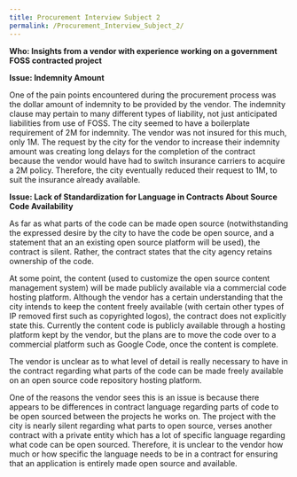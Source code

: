 ```yaml
---
title: Procurement Interview Subject 2
permalink: /Procurement_Interview_Subject_2/
---
```


**Who: Insights from a vendor with experience working on a government FOSS contracted project**

**Issue: Indemnity Amount**

One of the pain points encountered during the procurement process was the dollar amount of indemnity to be provided by the vendor. The indemnity clause may pertain to many different types of liability, not just anticipated liabilities from use of FOSS. The city seemed to have a boilerplate requirement of 2M for indemnity. The vendor was not insured for this much, only 1M. The request by the city for the vendor to increase their indemnity amount was creating long delays for the completion of the contract because the vendor would have had to switch insurance carriers to acquire a 2M policy. Therefore, the city eventually reduced their request to 1M, to suit the insurance already available.

**Issue: Lack of Standardization for Language in Contracts About Source Code Availability**

As far as what parts of the code can be made open source (notwithstanding the expressed desire by the city to have the code be open source, and a statement that an an existing open source platform will be used), the contract is silent. Rather, the contract states that the city agency retains ownership of the code.

At some point, the content (used to customize the open source content management system) will be made publicly available via a commercial code hosting platform. Although the vendor has a certain understanding that the city intends to keep the content freely available (with certain other types of IP removed first such as copyrighted logos), the contract does not explicitly state this. Currently the content code is publicly available through a hosting platform kept by the vendor, but the plans are to move the code over to a commercial platform such as Google Code, once the content is complete.

The vendor is unclear as to what level of detail is really necessary to have in the contract regarding what parts of the code can be made freely available on an open source code repository hosting platform.

One of the reasons the vendor sees this is an issue is because there appears to be differences in contract language regarding parts of code to be open sourced between the projects he works on. The project with the city is nearly silent regarding what parts to open source, verses another contract with a private entity which has a lot of specific language regarding what code can be open sourced. Therefore, it is unclear to the vendor how much or how specific the language needs to be in a contract for ensuring that an application is entirely made open source and available.
